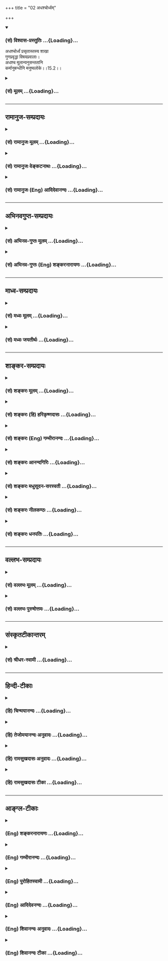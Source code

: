 +++
title = "02 अधश्चोर्ध्वम्"

+++
<div class="js_include" newlevelforh1="3" title="(सं) विश्वास-प्रस्तुतिः" unfilled url="/purANam_vaiShNavam/mahAbhAratam/06-bhIShma-parva/03-bhagavad-gItA-parva/saMskRtam/vishvAsa-prastutiH/15_puruShottama-yogaH/02_adhashchordhvam.md">
<details open><summary><h3>(सं) विश्वास-प्रस्तुतिः ...{Loading}...</h3></summary>

अधश्चोर्ध्वं प्रसृतास्तस्य शाखा  
गुणप्रवृद्धा विषयप्रवालाः।  
अधश्च मूलान्यनुसन्ततानि  
कर्मानुबन्धीनि मनुष्यलोके।।15.2।।
</details>
</div>
<div class="js_include collapsed" newlevelforh1="3" title="(सं) मूलम्" unfilled url="/purANam_vaiShNavam/mahAbhAratam/06-bhIShma-parva/03-bhagavad-gItA-parva/saMskRtam/mUlam/15_puruShottama-yogaH/02_adhashchordhvam.md">
<details><summary><h3>(सं) मूलम् ...{Loading}...</h3></summary>

अधश्चोर्ध्वं प्रसृतास्तस्य शाखा  
गुणप्रवृद्धा विषयप्रवालाः।  
अधश्च मूलान्यनुसन्ततानि  
कर्मानुबन्धीनि मनुष्यलोके।।15.2।।
</details>
</div>


_________________
## रामानुज-सम्प्रदायः
<div class="js_include collapsed" newlevelforh1="3" title="(सं) रामानुजः मूलम्" unfilled url="/purANam_vaiShNavam/mahAbhAratam/06-bhIShma-parva/03-bhagavad-gItA-parva/saMskRtam/rAmAnujaH/mUlam/15_puruShottama-yogaH/02_adhashchordhvam.md">
<details><summary><h3>(सं) रामानुजः मूलम् ...{Loading}...</h3></summary>

।।15.2।।**अधश्च मूलान्यनुसंततानि कर्मानुबन्धीनि मनुष्यलोके।**
ब्रह्मलोकमूलस्य अस्य वृक्षस्य मनुष्याग्रस्य अधः मनुष्यलोके मूलानि
अनुसंततानि तानि च कर्मानुबन्धीनि। कर्माणि एव अनुबन्धीनि मूलानि अधो
मनुष्यलोके च भवति इत्यर्थः। मनुष्यत्वावस्थायां कृतैः हि कर्मभिः अधो
मनुष्यपश्वादयः ऊर्ध्वं च देवादयो भवन्ति।

</details>
</div>
<div class="js_include collapsed" newlevelforh1="3" title="(सं) रामानुजः वेङ्कटनाथः" unfilled url="/purANam_vaiShNavam/mahAbhAratam/06-bhIShma-parva/03-bhagavad-gItA-parva/saMskRtam/rAmAnujaH/venkaTanAthaH/15_puruShottama-yogaH/02_adhashchordhvam.md">
<details><summary><h3>(सं) रामानुजः वेङ्कटनाथः ...{Loading}...</h3></summary>

\[15.2\] इति श्लोके तु प्रकृत्यादिविशेषान्तं कृत्स्नं वृक्षत्वेन कल्प्यत
इति। एवं सर्वास्वपि योजनासु संसारहेयताप्रतिपादने तात्पर्यं वक्तव्यम्।
ततो वरं संसारस्यैव साक्षाद्वृक्षत्वेन कल्पनम्। अधश्चोर्ध्वं च \[  
  
ऊर्ध्वमूलत्वमधश्शाखत्वं च व्यष्टिसृष्टिप्रक्रियया
घटयतिसप्तलोकेत्यादिना। पृथिवीत्यधस्तनलोकानामुपलक्षणम्।
अव्ययत्वच्छेद्यत्ववचनं व्याहतमित्यत्राह --
असङ्गहेतुभूतादासम्यग्ज्ञानोदयादिति। तत्त्वज्ञानात्प्रागपि
विनाशदर्शनविरोधपरिहाराय प्रवाहरूपत्वोक्तिः।
अक्षरसङ्ख्यारूपच्छन्दोव्यवच्छेदायाहछन्दांसि श्रुतय इति।
पर्णवत्संसारवृक्षस्य यथावस्थिताकारं सञ्छाद्य रक्षन्तीति ज्ञापनायात्र
छन्दश्शब्दः। संसारवृक्षपर्णत्वेन रूपणाच्छन्दश्शब्दोऽत्रवेदवादरताः
\[2।42\] इत्यादिष्विव त्रिवर्गपरांशविषय इत्यभिप्रायेणाहवायव्यमिति।
असम्बन्धिनां छन्दसां कथं पर्णत्वं इत्यत्राहश्रुतिप्रतिपादितैरिति। तथापि
वृक्षावयवेषु बहुषु पर्णत्वेन रूपणे को विशेषः इत्यत्रोक्तंवर्धत इति।
तद्विवृणोतिपर्णैर्हीति। तम् इति सप्रकारपरामर्शविवक्षया आहएवम्भूतमिति। ननु
यः संसाराश्वत्थं वेद; स वेदविदित्यसङ्गतं नहि संसारोऽश्वत्थो वा वेदाः;
येन तद्वेदिनो वेदवित्त्वमुच्यते अतोऽत्रआद्यं तु (यत्) त्र्यक्षरं ब्रह्म
त्रयी यत्र (यस्मिन्) प्रतिष्ठिता। स गुह्योऽन्यस्त्रिवृद्वेदो यस्तं वेद स
वेदवित् \[मनुः11।265\] इत्यादिष्विव प्रणवविषयत्वं कार्तयुगैकवेदपरत्वं वा
युक्तम्। प्रणवस्यार्धमात्रायाः कारणपरमपुरुषदेवताकत्वश्रुतेः
ऊर्ध्वमूलत्वं सुसङ्गतम्। कार्तयुगवेदस्यापि
वेदान्तरूपत्वात्सर्वमूलत्वाच्च तथा निर्देशो घटते। एवं छन्दःपर्णत्वादिकं
चोभयोः सुगमम्। शङ्कुना पर्णानामिव प्रणवेन सर्वासां  
  
वाचां सन्तृण्णत्वश्रुतेःमहतो वेदवृक्षस्य मूलभूतो महानयम्। स्कन्धभूता
ऋगाद्यास्ते शाखाभूतास्तथापरे इति धर्मविशेषप्रतिपादकभागस्य
मूलत्वोक्तेश्च। अतस्तथाभूतवेदविशेषवेदिन इह वेदवित्त्वेन स्तुतिः न
त्ववेदभूतयत्किञ्चिद्वेदिन इति तत्राहवेदो हीति। अत्र
वेदशब्दोऽपवर्गार्थवेदभागपरः ततः किमित्यत्राह -- छेद्यवृक्षेति।  
  
अयमभिप्रायः -- असङ्गशस्त्रच्छेद्यत्वानुपपत्तेरेव
प्रणवादिपरत्वमप्ययुक्तमेवततः परं तत्परिमार्गितव्यम् \[15।4\] इत्येतदपि
तत्रासङ्गतं;शब्दब्रह्मणि निष्णातः परं ब्रह्माधिगच्छति
\[मै.उ.6।22वि.पु.6।5।64\] इतिवत्स्यादिति चेत्; न विरुद्धत्वात्। तत्र हि
तन्निष्णातस्य परब्रह्माधिगम उच्यते अत्र तु तच्छित्त्वा ततः परं
परिमार्गितव्यमिति अतोऽस्यान्यार्थासम्भवात्संसारविषयत्वे सिद्धे तद्विदो
वेदवित्त्वेन स्तुतिः; तज्ज्ञानस्य वेदान्तप्रतिपाद्यार्थज्ञानोपयोगितयैव
-- इति। ऊर्ध्वमूलम् इत्यादिकं नैमित्तिकसृष्टिप्रक्रिययोक्तम्। ,।।15.2।। अथ
नित्यसृष्टिप्रक्रिययाऽप्युच्यतेअधश्च इति। अपराश्चेति
पूर्वोक्तपुनरुक्तिपरिहारार्थम्। पुनरपीतिनित्यसृष्टिद्योतनम्।
कर्मलोकमधिकृत्य ऊर्ध्वं प्रवृत्तेर्विवक्षितत्वाद्गन्धर्वादिपरत्वम् अत एव
पूर्वोक्तेन चतुर्मुखलोकावधिकाधश्शाखत्वेन अविरोध इत्यभिप्रायेणाह --
गन्धर्वयक्षदेवादिरूपेणेति। प्रागुक्तप्रक्रियया।
गुणानामुत्तरोत्तरजन्महेतुत्वेन देवमनुष्यादिशाखानां गुणप्रवृद्धत्वम्।
गुणा इह साधारणाः सलिलस्थानीयाः प्रकाण्डस्थानीया वा। अत्र विषयशब्दस्य
सर्वसाधारणज्ञानादिविषयपरत्वव्युदासायाह -- शब्दादीति। प्रवालशब्दस्यात्र
विद्रुमार्थत्वासम्भवज्ञापनाय पल्लवशब्दः। शाखासु हि भोग्यत्वेन पल्लवाः
समुद्भवन्ति। तद्वदेव देवादिषु शाखास्थानीयेषु भोग्यतया
शब्दादेरुद्भवात्पल्लवस्थानीयत्वम्। ननु ऊर्ध्वमूलस्याधश्शाखत्वं
मूलानुगुण्येनोपपद्यतां नाम; पुनरधश्चोर्ध्वं च प्रसृतेः किं मूलं इति
शङ्काभिप्रायेणाह -- कथमित्यत्राहेति। अधश्च मूलानि इत्यवान्तरमूलोक्तिः।
प्रासादशिखरप्ररूढप्रलम्बिताया लतायाः
क्षितिसंसर्गजमूलप्रान्तरप्रसूतोर्ध्वशाखान्तरवदित्यभिप्रायेणाह --
ब्रह्मलोकमूलस्येति। मनुष्यलोकग्रहणं तत्र कर्माधिकारभूयस्त्वज्ञापनार्थम्।
समानाधिकरणसमासौचित्यात् कर्मणामेव च सर्वत्र मूलत्वोपपत्तेस्तदनुबन्धिनां
गुणानामन्येषां वा मूलत्वनिर्देशायोगमभिप्रेत्याहकर्माण्येवानुबन्धीनीति।
पुरुषमनुबध्नन्तीत्यनुबन्धीनि यद्वा सुदृढाविच्छिन्नानीत्यर्थः।
आत्मानुबन्धिनां कर्मणां मनुष्यलोकस्थमूलत्वोक्तेः किं नियमाकम् इत्यत्र
मूलत्वप्रकारमुपपादयति -- मनुष्यत्वावस्थायां कृतैरिति। यथा
न्यग्रोधादेरूर्ध्वशाखस्य शाखाग्रे बीजरूपं जटारूपं वा मूलं जायते; तथा
अधश्शाखस्यापि स्यादिति भावः।  
  

</details>
</div>
<div class="js_include collapsed" newlevelforh1="3" title="(सं) रामानुजः (Eng) आदिदेवानन्दः" unfilled url="/purANam_vaiShNavam/mahAbhAratam/06-bhIShma-parva/03-bhagavad-gItA-parva/saMskRtam/rAmAnujaH/english/AdidevAnandaH/15_puruShottama-yogaH/02_adhashchordhvam.md">
<details><summary><h3>(सं) रामानुजः (Eng) आदिदेवानन्दः ...{Loading}...</h3></summary>

15.2 The 'secondary roots' of this tree having the main roots in the
world of Brahman and its crest in men ramify below in the world of men.
They bind them according to their Karma. The meaning is that the effects
of acts causing bondag become roots in the world of men. For, the effect
of actions done in the human state brings about the further condition of
men, beasts etc., down below, and of divinities etc., up above.

</details>
</div>


_________________
## अभिनवगुप्त-सम्प्रदायः
<div class="js_include collapsed" newlevelforh1="3" title="(सं) अभिनव-गुप्तः मूलम्" unfilled url="/purANam_vaiShNavam/mahAbhAratam/06-bhIShma-parva/03-bhagavad-gItA-parva/saMskRtam/abhinava-guptaH/mUlam/15_puruShottama-yogaH/02_adhashchordhvam.md">
<details><summary><h3>(सं) अभिनव-गुप्तः मूलम् ...{Loading}...</h3></summary>

।।15.1 -- 15.2।। ऊर्ध्वमूलमिति। अधश्चेति। अनेन शास्त्रान्तरेषु यदुच्यते
अश्वत्थः सर्वं; स एवोपासनीयः इत्यादि; तस्य भगवद्ब्रह्मोपासा
तात्पर्यमित्युच्यते। मूलं प्रशान्तरूपम् +++(K प्रशान्तं रूपम्)+++। तत्
ऊर्ध्वं; सर्वतो हि निवृत्तस्य तदाप्तिः। छन्दांसि पर्णानि इति -- यथा
वृक्षस्य मानत्वफलवत्त्वसरसतादयः +++(S; फलत्व -- )+++ पर्णैः सूच्यन्ते; एवं
ब्रह्मतत्त्वस्य वेदोपलक्षितशास्त्रद्वारिका प्रतीतिरित्याख्यायते। गुणैः;
सत्त्वादिभिः प्रवृद्धाः; देवादिस्थावरान्ततया। तस्य च शुभाशुभात्मकानि
कर्माणि अधस्तनमूलानि +++(;N -- मूलानि यस्य)+++।

</details>
</div>
<div class="js_include collapsed" newlevelforh1="3" title="(सं) अभिनव-गुप्तः (Eng) शङ्करनारायणः" unfilled url="/purANam_vaiShNavam/mahAbhAratam/06-bhIShma-parva/03-bhagavad-gItA-parva/saMskRtam/abhinava-guptaH/english/shankaranArAyaNaH/15_puruShottama-yogaH/02_adhashchordhvam.md">
<details><summary><h3>(सं) अभिनव-गुप्तः (Eng) शङ्करनारायणः ...{Loading}...</h3></summary>

15.1-2 Urdhva-mulam etc. Adhas ca etc. In other scriptural texts it is
delcared 'All is the holy Fig-tree; that alone is to be meditated upon'.
The present verse tells us this : What is intended by that declaration
is only the religious meditation of the Brahman, the Bhagavat. Root :
the one with a highly tranil nature. That is high (above) : Becasue it
can be attained by him alone who has withdrawn himself from every other
\[lower\] thing. The \[Vedic\] hymns are the leaves \[of it\] etc. :
Just as the girth, height, the fruits and the taste etc. of a tree are
indicated by its leaves, in the same fashion the idea of the
Brahman-being is through the scriptures that are included in the 'Vedic
hymns'. This is what is narrated here. With Strands : i.e., with the
Sattva etc. Well developed : i.e., starting from gods down to the
stationary ones. Of this tree, the roots, that are below, are the good
and bad actions.

</details>
</div>


_________________
## माध्व-सम्प्रदायः
<div class="js_include collapsed" newlevelforh1="3" title="(सं) मध्वः मूलम्" unfilled url="/purANam_vaiShNavam/mahAbhAratam/06-bhIShma-parva/03-bhagavad-gItA-parva/saMskRtam/madhvaH/mUlam/15_puruShottama-yogaH/02_adhashchordhvam.md">
<details><summary><h3>(सं) मध्वः मूलम् ...{Loading}...</h3></summary>

।।15.2।। अव्यक्तेऽपि सूक्ष्मरूपेण सन्ति शरीरादौ च भूतानीत्यधश्चोर्ध्वं च
प्रसृताः गुणैः सत्त्वादिभिः प्रतीतिमात्रसुखत्वात्प्रवाला विषयाः। मूलानि
भगवद्रूपादीनि। भगवानपि कर्मानुबन्धेन हि फलं ददाति। तथा च
भाल्लवेयशाखायाम् -- ब्रह्म वाऽस्य पृथङ्मूलं प्रकृतिः समूलं सत्त्वा
दयोऽर्वाचीनमूलम्। भूतानि शाखा छन्दांसि पर्णानि देवा नृतिर्यञ्चश्च शाखाः।
पत्रेभ्यो हि फलं जायते। मात्राः शिफाः। मुक्तिः फलं अमुक्तिः फलम्। मोक्षो
रसोऽमोक्षो रसः। अव्यक्ते च शाखाः व्यक्ते च शाखाः। अव्यक्ते च मूलं
व्यक्ते च मूलम्। एषोऽश्वत्थो गुणालोलपत्रो न स्थीयते न स्थीयते। न ह्येष
कदाचनान्यथा जायते नान्यथा जायते इति।

</details>
</div>
<div class="js_include collapsed" newlevelforh1="3" title="(सं) मध्वः जयतीर्थः" unfilled url="/purANam_vaiShNavam/mahAbhAratam/06-bhIShma-parva/03-bhagavad-gItA-parva/saMskRtam/madhvaH/jayatIrthaH/15_puruShottama-yogaH/02_adhashchordhvam.md">
<details><summary><h3>(सं) मध्वः जयतीर्थः ...{Loading}...</h3></summary>

।।15.2।। अधश्चेत्येतद्धटयति -- **अव्यक्तेऽपी**ति। अनेन तस्य शाखा
भूतान्यधश्च स्वापेक्षयाऽप्रकृष्टे शरीरादौ कार्ये चोर्ध्वं च उत्तमे
कारणेऽव्यक्ते च प्रसृताः। सूक्ष्मरूपेण सन्तीति व्याख्यातं भवति। प्रसृताः
इत्यनेनोच्यन्त इति शेषः। अधः पातालादावूर्ध्वं
स्वर्गादावित्यादिव्याख्याने प्रकृतप्रक्रिये प्रसज्येते;
गुणशब्दस्यानेकार्थत्वात्। गुणप्रवृद्धाः इत्यत्र विवक्षितमर्थमाह --
**गुणैरि**ति। अर्वाचीनमूलैर्हि शाखाः प्रवृद्धा भवन्ति।
सत्त्वादयश्चार्वाचीनमूलानीति वक्ष्यन्ते। विषयाणां प्रवालत्वं घटयति --
**प्रतीतिमात्रे**ति। प्रतीतिसमयमात्रसुखहेतुत्वादित्यर्थः।
विमर्दनासहत्वसाम्यादिति भावः। विषयाः प्रवाला इति सम्बन्धः। अधश्च मूलानि
इत्यत्र रागद्वेषादिवासनामूलानीति व्याख्यानमसत्; प्रक्रमविरोधादिति
भावेनाह -- **मूलानी**ति। आदिपदेन जडाजडप्रकृत्योः सत्त्वादीनां च ग्रहणम्;
तेषामपिऊर्ध्वमूलं इत्यत्र विवक्षितत्वात्। ननु भगवतः कथं कर्मानुबन्धित्वं
इत्यत आह -- **भगवानपी**ति। अत्र कर्मानुबन्धित्वं नाम कर्मानुसारित्वम्।
तच्च कर्मसम्बन्धेन फलदातृत्वाद्भगवतोऽपि युक्तमित्यर्थः। यद्वा
कर्मैवानुबन्धश्चरमभाविकारणं कर्मानुबन्धः; तद्वत्त्वं कर्मानुबन्धित्वम्।
तदपि कर्मानुबन्धेन फलदातृत्वाद्भगवतो युज्यत इति। श्लोकद्वयार्थे
श्रुतिसम्मतिं चाह -- **तथा चे**ति। अस्य जगद्वृक्षस्य
पृथग्वृक्षानन्तर्गतम्। सहभूतं मूलं समूलं अर्वाचीनमूलं
भूम्यन्तर्गतपादाख्यं छन्दांसीत्यस्योपपादनम् -- **पत्रेभ्यो ही**ति।
देवादिशरीराणि चोपशाखाः। मात्राः भूतसूक्ष्माणि। शिफाः जटाः।
मुक्त्यमुक्तिशब्दाभ्यां मोक्षतदितरपुरुषार्थसाधने ज्ञानकर्मणी उच्येते।
फलमवान्तरम्। मोक्षामोक्षशब्दाभ्यां तु पुरुषार्थावेव। रसः श्रेष्ठं फलम्।
गुणा विषयाः। अलोलपत्राणि प्रवालपर्णानि यस्यासौ तथोक्तः। न स्थीयत
इत्यनेनाश्वत्थशब्दार्थकथनम्। तत्किं क्षणिकः न स्थीयते प्रवाहव्ययो
नास्तीत्यर्थः। तस्योपपादनम् -- **न ही**ति। द्विरुक्तिस्तात्पर्यार्था।

</details>
</div>


_________________
## शाङ्कर-सम्प्रदायः
<div class="js_include collapsed" newlevelforh1="3" title="(सं) शङ्करः मूलम्" unfilled url="/purANam_vaiShNavam/mahAbhAratam/06-bhIShma-parva/03-bhagavad-gItA-parva/saMskRtam/shankaraH/mUlam/15_puruShottama-yogaH/02_adhashchordhvam.md">
<details><summary><h3>(सं) शङ्करः मूलम् ...{Loading}...</h3></summary>

।।15.2।। --,**अधः** मनुष्यादिभ्यो यावत् स्थावरम् **ऊर्ध्वं च** यावत्
ब्रह्मणः विश्वसृजो धाम इत्येतदन्तं यथाकर्म यथाश्रुतं ज्ञानकर्मफलानि;
**तस्य** वृक्षस्य शाखा इव **शाखाः प्रसृताः** प्रगताः; **गुणप्रवृद्धाः**
गुणैः सत्त्वरजस्तमोभिः प्रवृद्धाः स्थूलीकृताः उपादानभूतैः;
**विषयप्रवालाः** विषयाः शब्दादयः प्रवालाः इव देहादिकर्मफलेभ्यः शाखाभ्यः
अङ्कुरीभवन्तीव; तेन विषयप्रवालाः शाखाः। संसारवृक्षस्य परममूलं
उपादानकारणं पूर्वम् उक्तम्। अथ इदानीं कर्मफलजनितरागद्वेषादिवासनाः
मूलानीव धर्माधर्मप्रवृत्तिकारणानि अवान्तरभावीनि तानि **अधश्च**
देवाद्यपेक्षया **मूलानि अनुसंततानि** अनुप्रविष्टानि **कर्मानुबन्धीनि**
कर्म धर्माधर्मलक्षणम् अनुबन्धः पश्चाद्भावि; येषाम् उद्भूतिम् अनु
उद्भवति; तानि कर्मानुबन्धीनि **मनुष्यलोके** विशेषतः। अत्र हि मनुष्याणां
कर्माधिकारः प्रसिद्धः।। यस्तु अयं वर्णितः संसारवृक्षः --,

</details>
</div>
<div class="js_include collapsed" newlevelforh1="3" title="(सं) शङ्करः (हि) हरिकृष्णदासः" unfilled url="/purANam_vaiShNavam/mahAbhAratam/06-bhIShma-parva/03-bhagavad-gItA-parva/saMskRtam/shankaraH/hindI/harikRShNadAsaH/15_puruShottama-yogaH/02_adhashchordhvam.md">
<details><summary><h3>(सं) शङ्करः (हि) हरिकृष्णदासः ...{Loading}...</h3></summary>

।।15.2।। अपने उपादानकारणरूप सत्त्व; रज और तमइन तीनों गुणोंसे बढ़ी हुई --
स्थूलभावको प्राप्त हुई और विषयरूपी कोंपलोंवाली; उस वृक्षकी बहुतसी
शाखाएँ; जो कि अपनेअपने कर्म और ज्ञानके अनुरूप -- कर्म और ज्ञानकी
फलस्वरूपा योनियाँ हैं; नीचेकी ओर मनुष्योंसे लेकर स्थावरपर्यन्त और ऊपरकी
ओर धर्म यानी विश्वकर्ता ब्रह्मापर्यन्त; वृक्षकी शाखाओंके समान फैली हुई
हैं। कर्मफलरूप देहादि शाखाओंसे शब्दादि विषय; कोंपलोंके समान अङ्कुरितसे
होते हैं; इसलिये वे शरीरादिरूप शाखाएँ विषयरूपी कोंपलोंवाली हैं।
संसारवृक्षका परम मूल -- उपादानकारण पहले बतलाया जा चुका है। अब कर्मफलजनित
रागद्वेष आदिकी वासनाएँ जो मूलके समान धर्माधर्मविषयक प्रवृत्तिका कारण और
अवान्तरसे ( आगेपीछे ) होनेवाली हैं ( उनको कहते हैं )। वे मनुष्यलोकमें
कर्मानुबन्धिनी वासनारूप मूलें देवादिकी अपेक्षा नीचे भी; अविच्छिन्नरूपसे
फैली हुई हैं। पुण्यपापरूप कर्म जिनका अनुबन्ध यानी पीछेपीछे होनेवाला है;
अर्थात् जिनकी उत्पत्तिका अनुवर्तन करनेवाला है; वे कर्मानुबन्धी कहलाती
हैं। यहाँ मनुष्योंका ही विशेषरूपसे कर्ममें अधिकार प्रसिद्ध है ( इसलिये
वे मूलें मनुष्यलोकमें कर्मानुबन्धिनी बतलायी गयी हैं )।

</details>
</div>
<div class="js_include collapsed" newlevelforh1="3" title="(सं) शङ्करः (Eng) गम्भीरानन्दः" unfilled url="/purANam_vaiShNavam/mahAbhAratam/06-bhIShma-parva/03-bhagavad-gItA-parva/saMskRtam/shankaraH/english/gambhIrAnandaH/15_puruShottama-yogaH/02_adhashchordhvam.md">
<details><summary><h3>(सं) शङ्करः (Eng) गम्भीरानन्दः ...{Loading}...</h3></summary>

15.2 Sakhah, the branches, as it were; tasya, of that Tree; prasrtah,
extending; adhah, downwards, from the human beings to the immobile
(trees etc.); ca, and; urdhvam, upwards, upto Brahma-beginning from the
Creator of the Cusmos to Dharma (Death) \[According to A.G. 'human
beings' stands for the world of human beings, and 'Brahma ' for the
'world of Brahma' (Satva-loka). So Dharma may mean the 'world of Death'
(pitr-loka).-Tr.\], which, 'in accordance with their work and in
conformity with their knowledge' (Ka. 2.2.7), are the results of
knowledge and actions; are guna-pravrddhah, strengthened, made stout, by
the alities sattva, rajas and tamas, which are their materials; and
visaya-pravalah, have the sense-objects as their shoots. The
sense-objects (sound etc.) sprout, as it were, like new leaves from the
branches (bodies etc.) which are the results of actions. Thery the
branches are said to have sense-objects as their shoots. The supreme
Root, the material cause of the Tree of the World, has been stated
earlier. And now, the latent impressions of attraction, repulsion, etc.
born of the results of action are the subsidiary roots, as it were,
which grow later on and become the cause of involvement in righteousness
and and unrighteousness. And those mulani, roots; karma-anubandhini,
which are followed by actions; anu-santatani, spread, enter; adhah,
downwards, as compared with the world of gods; manusya-loke, into the
world of human beings particularly-for it is well known that (only) here
men have competence for rites and duties. They (these roots) are said to
be karma-anubandhini since actions (karma) that are characterized as
righteous and unrighteous follow as their product (anubandha), (i.e.)
succeed the rise of those (attraction, repulsion, etc.).

</details>
</div>
<div class="js_include collapsed" newlevelforh1="3" title="(सं) शङ्करः आनन्दगिरिः" unfilled url="/purANam_vaiShNavam/mahAbhAratam/06-bhIShma-parva/03-bhagavad-gItA-parva/saMskRtam/shankaraH/AnandagiriH/15_puruShottama-yogaH/02_adhashchordhvam.md">
<details><summary><h3>(सं) शङ्करः आनन्दगिरिः ...{Loading}...</h3></summary>

।।15.2।। अवयवसंबन्धिन्यपरा प्रागुक्तादतिरिक्ता कल्पनेति यावत्।
आमनुष्यलोकादाविरिञ्चेरित्यधःशब्दार्थमाह -- **मनुष्यादिभ्य इति।**
तस्मादेवारभ्य आसत्यलोकादित्यूर्ध्वशब्दार्थमाह -- **यावदिति।**
शाखाशब्दार्थं दर्शयति -- **ज्ञानेति।** तेषां हेत्वनुगुणत्वेन बहुविधत्वं
सूचयति -- **यथेति।** प्रत्यक्षाणां शब्दादिविषयाणां प्रवालत्वं शाखासु
पल्लवत्वम्। अङ्कुरत्वं स्फोरयति -- **देहादीति।** ऊर्ध्वमूलमित्यत्र
संसारवृक्षस्य मूलमुक्तं किमिदानीमधश्च मूलानीत्युच्यते तत्राह --
**संसारेति।** अनुप्रविष्टत्वं सर्वेषु लिङ्गेष्वनुगततया
संततत्वमविच्छिन्नत्वम्। रागादीनां कर्मफलजन्यत्वं प्रकटयति --
**कर्मेति।** कर्मणां रागादीनां मिथो हेतुहेतुमत्त्वम्। तेषां
तथात्वेनानवच्छिन्नतया,प्रवृत्तिर्विशेषतो मनुष्यलोके भवतीत्यत्र हेतुमाह
-- **अत्र हीति।** कर्मव्युत्पत्त्या प्राणिनिकायो लोकः। मनुष्यश्चासौ
लोकश्चेत्यधिकृतो ब्राह्मण्यादिविशिष्टो देहो मनुष्यलोकः।

</details>
</div>
<div class="js_include collapsed" newlevelforh1="3" title="(सं) शङ्करः मधुसूदन-सरस्वती" unfilled url="/purANam_vaiShNavam/mahAbhAratam/06-bhIShma-parva/03-bhagavad-gItA-parva/saMskRtam/shankaraH/madhusUdana-sarasvatI/15_puruShottama-yogaH/02_adhashchordhvam.md">
<details><summary><h3>(सं) शङ्करः मधुसूदन-सरस्वती ...{Loading}...</h3></summary>

।।15.2।। तस्यैव संसारवृक्षस्यावयवसंबन्धिन्यपरा कल्पनोच्यते -- अधश्चेति।
पूर्वं हिरण्यगर्भादयः कार्योपाधयो जीवाः शाखास्थानीयत्वेनोक्ताः; इदानीं
तु तद्गतो विशेष उच्यते। तेषु ये कपूयचरणा दुष्कृतिनस्तेऽधः पश्वादियोनिषु
प्रसृता विस्तारं गताः। येतु रमणीयचरणाः सुकृतिनस्ते ऊर्ध्वं देवादियोनिषु
प्रसृताः। अतोऽधश्च मनुष्यत्वादारभ्याविरिंचिपर्यन्तं ऊर्ध्वं च
तस्मादेवारभ्य सत्यलोकपर्यन्तं प्रसृतास्तस्य,संसारवृक्षस्य शाखाः।
कीदृश्यस्ताः। गुणैः
सत्त्वरजस्तमोभिर्देहेन्द्रियविषयाकारपरिणतैर्जलसेचनैरिव प्रवृद्धाः
स्थूलीभूताः। किंच विषयाः शब्दादयः प्रवालाः पल्लवा इव यासां
संसारवृक्षशाखानां तास्तथा शाखाग्रस्थानीयाभिरिन्द्रियवृत्तिभिः
संबन्धाद्रागाधिष्ठानत्वाच्च। किंचाधश्च शब्दादूर्ध्वं च मूलान्यवान्तराणि
तत्तद्भोगजनितरागद्वेषादिवासनालक्षणानि मूलानीव धर्माधर्मप्रवृत्तिकारणानि
तस्य संसारवृक्षस्यानुसंततान्यनुस्यूतानि। मुख्यं मूलं ब्रह्मैवेति न दोषः।
कीदृशान्यवान्तरमूलानि। कर्म धर्माधर्मलक्षणमनुबद्धुं पश्चाज्जनयितुं शीलं
येषां तानि कर्मानुबन्धीनि। कुत्र मनुष्यलोके मनुष्यश्चासौ
लोकश्चेत्यधिकृतो ब्राह्मण्यादिविशिष्टो देहो मनुष्यलोकस्तस्मिन् बाहुल्येन
कर्मानुबन्धीनि। मनुष्याणां हि कर्माधिकारः प्रसिद्धः।

</details>
</div>
<div class="js_include collapsed" newlevelforh1="3" title="(सं) शङ्करः नीलकण्ठः" unfilled url="/purANam_vaiShNavam/mahAbhAratam/06-bhIShma-parva/03-bhagavad-gItA-parva/saMskRtam/shankaraH/nIlakaNThaH/15_puruShottama-yogaH/02_adhashchordhvam.md">
<details><summary><h3>(सं) शङ्करः नीलकण्ठः ...{Loading}...</h3></summary>

।।15.2।। अधश्च मानुषेभ्यस्तिर्यक्स्थावरादयोऽवीच्यन्ताः। ऊर्ध्वं च
मानुषेभ्य एवोपरि च गन्धर्वयक्षादिहिरण्यगर्भपर्यन्तं प्रसृताः प्रसरं
प्राप्तास्तस्य शाखाः गुणैः सत्वादिभिः प्रकर्षेण वृद्धाः गुणप्रवृद्धाः।
विषया एव रञ्जकतया कोमलपल्लवरूपाणि प्रवालानि यासां ताः।
संसारवृक्षस्योपरिमूलं ब्रह्म उक्तम्। अधश्च इह मनुष्यलोके च तस्य मूलानि
वासनारूपाणि अवान्तरमूलानि अनुसन्ततानि प्रवाहनित्यानि। यतः कर्मानुबन्धीनि
कर्मैव धर्माधर्माख्यं अनुबन्धः पश्चाद्भावि येषां तानि कर्मानुबन्धीनि
वासनाभ्यः कर्माणि कर्मभ्यो वासना इत्यनवरतसंतानोऽयं वृक्ष इत्यर्थः।

</details>
</div>
<div class="js_include collapsed" newlevelforh1="3" title="(सं) शङ्करः धनपतिः" unfilled url="/purANam_vaiShNavam/mahAbhAratam/06-bhIShma-parva/03-bhagavad-gItA-parva/saMskRtam/shankaraH/dhanapatiH/15_puruShottama-yogaH/02_adhashchordhvam.md">
<details><summary><h3>(सं) शङ्करः धनपतिः ...{Loading}...</h3></summary>

।।15.2।। तस्यैव वृक्षस्यावयवसंबन्धिनीं प्रागुक्तादन्यां कल्पनामाह --
अघश्चेति। मनुष्यलोकमारभ्याऽवीचिपर्यन्तमधः तत,एवारभ्य
सत्यलोकपर्यन्तमूर्ध्वं यस्य संसारवृक्षस्य शाखाः कर्मोपास्तिफलानि
नानाविधानि। यथाकर्म यथाश्रुतमित्युक्तत्वात् प्रसृताः प्रकर्षेण
व्याप्ताः। गुणैरुपादानभूतैः सत्त्वादिभिः प्रवृद्धाः प्रकर्षेण
स्थूलीकृताः पूर्वमूर्ध्वमुक्तमथेदानीं कर्मफलजनितरागद्वेषादिवासनामूलानीव
मूलानि धर्माधर्मप्रवृत्तिकारणान्येवान्तर्भावीनि तानि देवाद्यपेक्षया अधः
मूलानि प्रसृतानि संततानि अनुप्रविष्टानि सर्वेष्यनुगततयाऽनवच्छिन्नानि।
तानि कर्मानुबन्धीनि। क्वेत्यपेक्षायामाह। मनुष्यलोके लोक्यत इति लोकः
प्राणिनिकायः मनुष्यश्चासौ लोकश्चेत्यधिकृतो ब्राह्मण्यादिविशिष्टो देहो
मनुष्यलोकः तस्मिन्मनुष्यस्य लोके भूलोक इति वा। विशेषतो मनुष्याणां
कर्माधिकारस्य प्रसिद्धत्वात्।

</details>
</div>


_________________
## वल्लभ-सम्प्रदायः
<div class="js_include collapsed" newlevelforh1="3" title="(सं) वल्लभः मूलम्" unfilled url="/purANam_vaiShNavam/mahAbhAratam/06-bhIShma-parva/03-bhagavad-gItA-parva/saMskRtam/vallabhaH/mUlam/15_puruShottama-yogaH/02_adhashchordhvam.md">
<details><summary><h3>(सं) वल्लभः मूलम् ...{Loading}...</h3></summary>

।।15.2।। किञ्च अधश्चेति। तस्य शाखास्थानीयतया सुकृतिनो
दुष्कृतिनश्चोच्यन्ते। ताश्च सत्त्वादिभिर्गुणैः प्रवृद्धा विषयप्रवालाः
शब्दादिविषयपल्लवाः। कथं इत्यत्राह -- अधश्च मूलानीति।
ब्रह्मपदमूलकस्याधोऽस्मिन् लोके जटामूलान्यत्र वासनाख्यान्यनुसन्ततानि
कर्मानुबन्धीनि। मानुष्यावस्थायां भारताजिरे हि स्वकृतैः कर्मभिरधो
मनुष्यपश्वादय ऊर्ध्वं देवादयो भवन्तीत्यर्थः।

</details>
</div>
<div class="js_include collapsed" newlevelforh1="3" title="(सं) वल्लभः पुरुषोत्तमः" unfilled url="/purANam_vaiShNavam/mahAbhAratam/06-bhIShma-parva/03-bhagavad-gItA-parva/saMskRtam/vallabhaH/puruShottamaH/15_puruShottama-yogaH/02_adhashchordhvam.md">
<details><summary><h3>(सं) वल्लभः पुरुषोत्तमः ...{Loading}...</h3></summary>

  
  
।।15.2।। एवं क्रीडात्मकं वृक्षं निरूप्य तत एव संसारात्मकवृक्षोत्पत्तिमाह
-- अधश्चोर्ध्वमिति। तस्य अलौकिकवृक्षस्य अधः विविधजीवादिषु; ऊर्ध्वं
लीलावतारादिषु; शाखाः प्रसृताः अनेकरूपेण विस्तारं गताः। चकारेणाऽधः
प्रसृतानामपि दर्शनानन्दप्रकारेण लीलौपयिकता ज्ञापिता। किञ्च गुणैः
सात्त्विकादिभिः सेचनेनैव प्रकर्षेण वृद्धाः वृद्धिं गताः। किञ्च
विषयरूपादयः प्रवालाः पल्लवस्थानीया जाताः। किञ्च तासां शाखानां
लौकिकानुबन्धार्थं अधः जीवादिषु मूलान्यनुसन्ततानि प्ररूढानि। प्रयोजनमाह
-- मनुष्यलोके कर्म अनुबन्धः पश्चाद्भवनं येषां तदर्थं तादृशानि;
मनुष्यलोकोत्पन्नानां कर्मप्रवृत्त्या सृष्ट्याद्यर्थम्।  
  

</details>
</div>


_________________
## संस्कृतटीकान्तरम्
<div class="js_include collapsed" newlevelforh1="3" title="(सं) श्रीधर-स्वामी" unfilled url="/purANam_vaiShNavam/mahAbhAratam/06-bhIShma-parva/03-bhagavad-gItA-parva/saMskRtam/shrIdhara-svAmI/15_puruShottama-yogaH/02_adhashchordhvam.md">
<details><summary><h3>(सं) श्रीधर-स्वामी ...{Loading}...</h3></summary>

।।15.2।। किंच **-- अधश्चेति।** हिरण्यगर्भादयः कार्योपाधयो जीवाः
शाखास्थानीयत्वेनोक्ताः; तेषु च ये दुष्कृतिनस्तेऽधः पश्वादियोनिषु
प्रसृताः विस्तरं गताः; सुकृतिनश्चोर्ध्वं देवादियोनिषु प्रसृतास्तस्य
संसारवृक्षस्य शाखाः। किंच गुणैः सत्त्वादिवृत्तिभिर्जलसेचनैरिव यथायथं
प्रवृद्धाः वृद्धिं प्राप्ताः। किंच विषया रूपादयः प्रवालाः पल्लवस्थानीया
यासां ताः; प्रशाखास्थानीयाभिरिन्द्रियवृत्तिभिः संयुक्तत्वात्। किंच अधश्च
चशब्दादूर्ध्वं च मूलानि अनुसंततानि विरूढानि। मुख्यं मूलं ईश्वर एक एव।
इमानि त्ववान्तरमूलानि तत्तद्भोगवासनालक्षणानि। तेषां कार्यमाह। मनुष्यलोके
कर्मानुबन्धीनि कर्म एवानुबन्धि अनन्तरभावि येषां तानि ऊर्ध्वाधोलोकेषु
यदुपभुक्तं तत्तद्भोगवासनादिभिर्हि कर्मक्षयेण मनुष्यलोकं प्राप्तानां
तत्तदनुरूपेषु कर्मसु प्रवृत्तिर्भवति। एतस्मिन्नेव हि कर्माधिकारो
नान्येषु लोकेषु। अतो मनुष्यलोके इत्युक्तम्।

</details>
</div>


_________________
## हिन्दी-टीकाः
<div class="js_include collapsed" newlevelforh1="3" title="(हि) चिन्मयानन्दः" unfilled url="/purANam_vaiShNavam/mahAbhAratam/06-bhIShma-parva/03-bhagavad-gItA-parva/hindI/chinmayAnandaH/15_puruShottama-yogaH/02_adhashchordhvam.md">
<details><summary><h3>(हि) चिन्मयानन्दः ...{Loading}...</h3></summary>

।।15.2।। संसार वृक्ष का और विस्तृत चित्रांकन इस श्लोक में किया गया है।
गूढ़ अभिप्राय वाले प्रतीकों को शब्दश नहीं लेना चाहिये; फिर वे प्रतीक
साहित्य के हों अथवा कला के। वेदों की शैली ही लक्षणात्मक है। दर्शनशास्त्र
के सूक्ष्म सिद्धान्तों को व्यक्त करने के लिए जगत् की किसी उपयुक्त वस्तु
का वर्णन ऐसी काव्यात्मक शैली में करना; जिससे धर्म के गूढ़ सन्देश या
अभिप्राय का बोध कराया जा सके; लक्षणात्मक शैली कही जाती है। भगवान्
श्रीकृष्ण कहते हैं कि इस वृक्ष की शाखाएं ऊपर और नीचे फैली हुईं हैं। इनसे
तात्पर्य देवता; मनुष्य; पशु इत्यादि योनियों से है। मनुष्य के व्यक्तिगत
तथा जगत् के विकास की दिशा कभी उन्नति की ओर होती है; किन्तु प्राय यह पशु
जीवन के निम्न स्तर की ओर रहती है। अध और ऊर्ध्व इन दो शब्दों से इन्हीं दो
दिशाओं अथवा प्रवृत्तियों की ओर निर्देश किया गया है। गुणों से प्रवृद्ध हुई
जीवों की ऊर्ध्व या अधोगामी प्रवृत्तियों का धारण पोषण प्रकृति के सत्त्व;
रज और तम; इन तीन गुणों के द्वारा किया जाता है। इन गुणों का विस्तृत
विवेचन पूर्व अध्याय में किया जा चुका है। किसी भी वृक्ष की शाखाओं पर हम
अंकुर या कोपलें देख सकते हैं जहाँ से अवसर पाकर नईनई शाखाएं फूटकर निकलती
हैं। प्रस्तुत रूपक में इन्द्रियों के शब्दस्पर्शादि विषयों को प्रवाल
अर्थात् अंकुर कहा गया है। यह सुविदित तथ्य है कि विषयों की उपस्थिति में
हम अपने उच्च आदर्शों को विस्मृत कर विषयाभिमुख हो जाते हैं। तत्पश्चात् उन
भोगों की पूर्ति के लिये उन्मत्त होकर नयेनये कर्म करते हैं। अत विषयों को
प्रवाल कहना समीचीन है। इस श्लोक में भगवान् श्रीकृष्ण कहते हैं कि इस वृक्ष
की गौण जड़ें नीचे फैली हुई हैं। परमात्मा तो इस संसार वृक्ष का अधिष्ठान
होने से इसका मुख्य मूल है किन्तु इसकी अन्य जड़े भी हैं ; जो इस वृक्ष का
अस्तित्व बनाये रखती हैं। मनुष्य देह में यह जीव असंख्य प्रकार के कर्म और
कर्मफल का भोग करता है; जिसके फलस्वरूप उसके मन में नये संस्कार या वासनाएं
अंकित होती जाती हैं। ये वासनाएं ही अन्य जड़ें हैं; जो मनुष्य को अपनी
अभिव्यक्ति के लिये कर्मों में प्रेरित करती रहती हैं। शुभ और अशुभ कर्मों
का कारण भी ये वासनाएं ही हैं। जैसा कि लोक में हम देखते हैं; वृक्ष की ये
अन्य जड़ें ऊपर से नीचे पृथ्वी में प्रवेश कर वृक्ष को दृढ़ता से स्थिर कर
देती हैं; वैसे ही ये संस्कार शुभाशुभ कर्म और कर्मफल को उत्पन्न कर मनुष्य
को इस लोक के राग और द्वेष; लाभ और हानि; आय और व्यय आदि प्रवृत्तियों के
साथ बाँध देते हैं। अगले दो श्लोकों में इसका वर्णन किया गया है कि किस
प्रकार हम इस संसार वृक्ष को काटकर इसके ऊर्ध्वमूल परमात्मा का अपने
आत्मस्वरूप से अनुभव कर सकते हैं

</details>
</div>
<div class="js_include collapsed" newlevelforh1="3" title="(हि) तेजोमयानन्दः अनुवादः" unfilled url="/purANam_vaiShNavam/mahAbhAratam/06-bhIShma-parva/03-bhagavad-gItA-parva/hindI/tejomayAnandaH/anuvAdaH/15_puruShottama-yogaH/02_adhashchordhvam.md">
<details><summary><h3>(हि) तेजोमयानन्दः अनुवादः ...{Loading}...</h3></summary>

।।15.2।। उस वृक्ष की शाखाएं गुणों से प्रवृद्ध हुईं नीचे और ऊपर फैली हुईं
हैं; (पंच) विषय इसके अंकुर हैं; मनुष्य लोक में कर्मों का अनुसरण करने
वाली इसकी अन्य जड़ें नीचे फैली हुईं हैं।।

</details>
</div>
<div class="js_include collapsed" newlevelforh1="3" title="(हि) रामसुखदासः अनुवादः" unfilled url="/purANam_vaiShNavam/mahAbhAratam/06-bhIShma-parva/03-bhagavad-gItA-parva/hindI/rAmasukhadAsaH/anuvAdaH/15_puruShottama-yogaH/02_adhashchordhvam.md">
<details><summary><h3>(हि) रामसुखदासः अनुवादः ...{Loading}...</h3></summary>

।।15.2।। उस संसारवृक्षकी गुणों-(सत्त्व, रज और तम-) के द्वारा बढ़ी हुई तथा
विषयरूप कोंपलोंवाली शाखाएँ नीचे, मध्यमें और ऊपर सब जगह फैली हुई हैं।
मनुष्यलोकमें कर्मोंके अनुसार बाँधनेवाले मूल भी नीचे और ऊपर (सभी
लोकोंमें) व्याप्त हो रहे हैं।

</details>
</div>
<div class="js_include collapsed" newlevelforh1="3" title="(हि) रामसुखदासः टीका" unfilled url="/purANam_vaiShNavam/mahAbhAratam/06-bhIShma-parva/03-bhagavad-gItA-parva/hindI/rAmasukhadAsaH/TIkA/15_puruShottama-yogaH/02_adhashchordhvam.md">
<details><summary><h3>(हि) रामसुखदासः टीका ...{Loading}...</h3></summary>

।।15.2।।***व्याख्या --***  **तस्य शाखा गुणप्रवृद्धाः --** संसारवृक्षकी
मुख्य शाखा ब्रह्मा है। ब्रह्मासे सम्पूर्ण देव; मनुष्य; तिर्यक् आदि
योनियोंकी उत्पत्ति और विस्तार हुआ है। इसलिये ब्रह्मलोकसे पातालतक जितने
भी लोक तथा उनमें रहनेवाले देव; मनुष्य; कीट आदि प्राणी हैं; वे सभी
संसारवृक्षकी शाखाएँ हैं। जिस प्रकार जल सींचनेसे वृक्षकी शाखाएँ बढ़ती
हैं; उसी प्रकार गुणरूप जलके सङ्गसे इस संसारवृक्षकी शाखाएँ बढ़ती हैं।
इसीलिये भगवान्ने जीवात्माके ऊँच; मध्य और नीच योनियोंमें जन्म लेनेका कारण
गुणोंका सङ्ग ही बताया है (गीता 13। 21 14। 18)। सम्पूर्ण सृष्टिमें ऐसा
कोई देश; वस्तु; व्यक्ति नहीं; जो प्रकृतिसे उत्पन्न तीनों गुणोंसे रहित हो
(गीता 18। 40)। इसलिये गुणोंके सम्बन्धसे ही संसारकी स्थिति है। गुणोंकी
अनुभूति गुणोंसे उत्पन्न वृत्तियों तथा पदार्थोंके द्वारा होती है। अतः
वृत्तियों तथा पदार्थोंसे माने हुए सम्बन्धका त्याग करानेके लिये ही
**गुणप्रवृद्धाः** पद देकर भगवान्ने यहाँ यह बताया है कि जबतक गुणोंसे
किञ्चिन्मात्र भी सम्बन्ध है; तबतक संसारवृक्षकी शाखाएँ बढ़ती ही रहेंगी।
अतः संसारवृक्षका छेदन करनेके लिये गुणोंका सङ्ग किञ्चिन्मात्र भी नहीं
रखना चाहिये क्योंकि गुणोंका सङ्ग रहते हुए संसारसे सम्बन्धविच्छेद नहीं हो
सकता।**विषयप्रवालाः --** जिस प्रकार शाखासे निकलनेवाली नयी कोमल पत्तीके
डंठलसे लेकर पत्तीके अग्रभागतकको प्रवाल (कोंपल) कहा जाता है; उसी प्रकार
गुणोंकी वृत्तियोंसे लेकर दृश्य पदार्थमात्रको यहाँ,**विषयप्रवालाः** कहा
गया है। वृक्षके मूलसे तना (मुख्य शाखा); तनेसे शाखाएँ और शाखाओँसे कोंपलें
फूटती हैं और कोंपलोंसे शाखाएँ आगे बढ़ती हैं। इस संसारवृक्षमें विषयचिन्तन
ही कोंपलें हैं। विषयचिन्तन तीनों गुणोंसे होता है। जिस प्रकार गुणरूप जलसे
संसारवृक्षकी शाखाएँ बढ़ती हैं; उसी प्रकार गुणरूप जलसे विषयरूप कोंपलें भी
बढ़ती हैं। जैसे कोंपलें दीखती हैं; उनमें व्याप्त जल नहीं दीखता; ऐसे ही
शब्दादि विषय तो दीखते हैं; पर उनमें गुण नहीं दीखते। अतः विषयोंसे ही गुण
जाने जाते हैं।**विषयप्रवालाः** पदका भाव यह प्रतीत होता है कि विषयचिन्तन
करते हुए मनुष्यका संसारसे सम्बन्धविच्छेद नहीं हो सकता **(टिप्पणी प₀
745.1)** (गीता 2। 62 -- 63)। अन्तकालमें मनुष्य जिसजिस भावका चिन्तन करते
हुए शरीरका त्याग करता है; उसउस भावको ही प्राप्त होता है (गीता 8। 6) --
यही विषयरूप कोंपलोंका फूटना है।  
  
कोंपलोंकी तरह विषय भी देखनेमें बहुत सुन्दर प्रतीत होते हैं; जिससे मनुष्य
उनमें आकर्षित हो जाता है। साधक अपने विवेकसे परिणामपर विचार करते हुए इनको
क्षणभङ्गुर; नाशवान् और दुःखरूप जानकर इन विषयोंका सुगमतापूर्वक त्याग कर
सकता है (गीता 5। 22)। विषयोंमें सौन्दर्य और आकर्षण अपने रागके कारण ही
दीखता है; वास्तवमें वे सुन्दर और आकर्षक है नहीं। इसलिये विषयोंमें रागका
त्याग ही वास्तविक त्याग है। जैसे कोमल कोंपलोंको नष्ट करनेमें कोई परिश्रम
नहीं करना पड़ता; ऐसे ही इन विषयोंके त्यागमें भी साधकको कठिनता नहीं माननी
चाहिये। मनसे आदर देनेपर ही ये विषयरूप कोंपलें सुन्दर और आकर्षक दीखती
हैं; वास्तवमें तो ये विषयुक्त लड्डूके समान ही हैं **(टिप्पणी प₀
745.2)**। इसलिये इस संसारवृक्षका छेदन करनेके लिये भोगबुद्धिपूर्वक
विषयचिन्तन एवं विषयसेवनका सर्वथा त्याग करना आवश्यक है **(टिप्पणी प₀
745.3)**। **अधश्चोर्ध्वं प्रसृताः --** यहाँ **च** पदको मध्यलोक अर्थात्
मनुष्यलोक(इसी श्लोकके **मनुष्यलोके कर्मानुबन्धीनि,पदों**) का वाचक समझना
चाहिये। **ऊर्ध्वम्** पदका तात्पर्य ब्रह्मलोक आदिसे है; जिसमें जानेके दो
मार्ग हैं -- देवयान और पितृयान (जिसका वर्णन आठवें अध्यायके
चौबीसवेंपचीसवें श्लोकोंमें शुक्ल और कृष्णमार्गके नामसे हुआ है)। **अधः**
पदका तात्पर्य नरकोंसे है; जिसके भी दो भेद हैं -- योनिविशेष नरक और
स्थानविशेष नरक। इन पदोंसे यह कहा गया है कि ऊर्ध्वमूल परमात्मासे नीचे;
संसारवृक्षकी शाखाएँ नीचे; मध्य और ऊपर सर्वत्र फैली हुई हैं। इसमें
मनुष्ययोनिरूप शाखा ही मूल शाखा है क्योंकि मनुष्ययोनिमें नवीन कर्मोंको
करनेका अधिकार है। अन्य शाखाएँ भोगयोनियाँ हैं; जिनमें केवल पूर्वकृत
कर्मोंका फल भोगनेका ही अधिकार है। इस मनुष्ययोनिरूप मूल शाखासे मनुष्य
नीचे (अधोलोक) तथा ऊपर (ऊर्ध्वलोक) -- दोनों ओर जा सकता है और संसारवृक्षका
छेदन करके सबसे ऊर्ध्व (परमात्मा) तक भी जा सकता है। मनुष्यशरीरमें ऐसा
विवेक है; जिसको महत्त्व देकर जीव परमधामतक पहुँच सकता है और अविवेकपूर्वक
विषयोंका सेवन करके नरकोंमें भी जा सकता है। इसीलिये गोस्वामी तुलसीदासजीने
कहा है -- **नरक स्वर्ग अपबर्ग निसेनी।  
  
** ग्यान बिराग भगति सुभ देनी।। (मानस 7। 121। 5)**अधश्च मूलान्यनुसंततानि
कर्मानुबन्धीनि मनुष्यलोके --** मनुष्यके अतिरिक्त दूसरी सब भोगयोनियाँ
हैं। मनुष्ययोनिमें किये हुए पापपुण्योंका फल भोगनेके लिये ही मनुष्यको
दूसरी योनियोंमें जाना पड़ता है। नये पापपुण्य करनेका अथवा पापपुण्यसे रहित
होकर मुक्त होनेका अधिकार और अवसर मनुष्यशरीरमें ही है।  
  
यहाँ **मूलानि** पदका तात्पर्य तादात्म्य; ममता और कामनारूप मूलसे है;
वास्तविक ऊर्ध्वमूल परमात्मासे नहीं। मैं शरीर हूँ -- ऐसा मानना तादात्म्य
है। शरीरादि पदार्थोंको अपना मानना ममता है। पुत्रैषणा; वित्तैषणा और
लोकैषणा -- ये तीन प्रकारकी मुख्य कामनाएँ हैं। पुत्रपरिवारकी कामना
पुत्रैषणा और धनसम्पत्तिकी कामना वित्तैषणा है। संसारमें मेरा मानआदर हो
जाय; मैं बना रहूँ; शरीर नीरोग रहे; मैं शास्त्रोंका पण्डित बन जाऊँ आदि
अनेक कामनाएँ लोकैषणा के अन्तर्गत हैं। इतना ही नहीं कीर्तिकी कामना मरनेके
बाद भी इस रूपमें रहती है कि लोग मेरी प्रशंसा करते रहें मेरा स्मारक बन
जाय मेरी स्मृतिमें पुस्तकें बन जायँ लोग मुझे याद करें; आदि। यद्यपि
कामनाएँ प्रायः सभी योनियोंमें न्यूनाधिकरूपसे रहती हैं; तथापि वे
मनुष्ययोनिमें ही बाँधनेवाली होती हैं **(टिप्पणी प₀ 746)**। जब कामनाओंसे
प्रेरित होकर मनुष्य कर्म करता है; तब उन कर्मोंके संस्कार उसके
अन्तःकरणमें संचित होकर भावी जन्ममरणके कारण बन जाते हैं। मनुष्ययोनिमें
किये हुए कर्मोंका फल इस जन्ममें तथा मरनेके बाद भी अवश्य भोगना पड़ता है
(गीता 18। 12)। अतः तादात्म्य; ममता और कामनाके रहते हुए कर्मोंसे सम्बन्ध
नहीं छूट सकता। यह नियम है कि जहाँसे बन्धन होता है; वहींसे छुटकारा होता है
जैसे -- रस्सीकी गाँठ जहाँ लगी है; वहींसे वह खुलती है। मनुष्ययोनिमें ही
जीव शुभाशुभ कर्मोंसे बँधता है अतः मनुष्ययोनिमें ही वह मुक्त हो सकता
है। पहले श्लोकमें आये **ऊर्ध्वमूलम्** पदका तात्पर्य है -- परमात्मा; जो
संसारके रचयिता तथा उसके मूल आधार हैं और यहाँ **मूलानि** पदका तात्पर्य है
-- तादात्म्य; ममता और कामनारूप मूल; जो संसारमें मनुष्यको बाँधते हैं।
साधकको इन (तादात्म्य; ममता और कामनारूप) मूलोंका तो छेदन करना है और
ऊर्ध्वमूल परमात्माका आश्रय लेना है; जिसका उल्लेख **तमेव चाद्यं पुरुषं
प्रपद्ये** पदसे इसी अध्यायके चौथे श्लोकमें हुआ है। मनुष्यलोकमें
कर्मानुसार बाँधनेवाले तादात्म्य; ममता और कामनारूप मूल नीचे और ऊपर सभी
लोकों; योनियोंमें व्याप्त हो रहे हैं। पशुपक्षियोंका भी अपने शरीरसे
तादात्म्य रहता है; अपनी सन्तानमें ममता होती है और भूख लगनेपर खानेके लिये
अच्छे पदार्थोंकी कामना होती है। ऐसे ही देवताओंमें भी अपने दिव्य शरीरसे
तादात्म्य; प्राप्त पदार्थोंमें ममता और अप्राप्त भोगोंकी कामना रहती है।
इस प्रकार तादात्म्य; ममता और कामनारूप दोष किसीनकिसी रूपमें ऊँचनीच सभी
योनियोंमें रहते हैं। परन्तु मनुष्ययोनिके सिवाय दूसरी योनियोंमें ये
बाँधनेवाले नहीं होते। यद्यपि मनुष्ययोनिके सिवाय देवादि अन्य योनियोंमें
भी विवेक रहता है; पर भोगोंकी अधिकता होने तथा भोग भोगनेके लिये ही उन
योनियोंमें जानेके कारण उनमें विवेकका उपयोग नहीं हो पाता। इसलिये उन
योनियोंमें उपर्युक्त दोषोंसे स्वयं को (विवेकके द्वारा) अलग देखना सम्भव
नहीं है। मनुष्ययोनि ही ऐसी है; जिसमें (विवेकके कारण) मनुष्य ऐसा अनुभव कर
सकता है कि मैं (स्वरूपसे) तादात्म्य; ममता और कामनारूप दोषोंसे सर्वथा
रहित हूँ। भोगोंके परिणामपर दृष्टि रखनेकी योग्यता भी मनुष्यशरीरमें ही है।
परिणामपर दृष्टि न रखकर भोग भोगनेवाले मनुष्यको पशु कहना भी मानो पशुयोनिकी
निन्दा ही करना है क्योंकि पशु तो अपने कर्मफल भोगकर मनुष्ययोनिकी तरफ आ
रहा है; पर यह मनुष्य तो निषिद्ध भोग भोगकर पशुयोनिकी तरफ ही जा रहा है।  
  
***सम्बन्ध --***  पीछेके दो श्लोकोंमें संसारवृक्षका जो वर्णन किया गया
है; उसका प्रयोजन क्या है -- इसको भगवान् आगेके श्लोकमें बताते हैं।

</details>
</div>


_________________
## आङ्ग्ल-टीकाः
<div class="js_include collapsed" newlevelforh1="3" title="(Eng) शङ्करनारायणः" unfilled url="/purANam_vaiShNavam/mahAbhAratam/06-bhIShma-parva/03-bhagavad-gItA-parva/english/shankaranArAyaNaH/15_puruShottama-yogaH/02_adhashchordhvam.md">
<details><summary><h3>(Eng) शङ्करनारायणः ...{Loading}...</h3></summary>

15.2. Of which (Tree) the branches, spreading downward and upward, well
developed with Strands, have sense objects as sprouts; also below in the
human world are Its roots, stretching successively, having actions for
their sub-knots.

</details>
</div>
<div class="js_include collapsed" newlevelforh1="3" title="(Eng) गम्भीरानन्दः" unfilled url="/purANam_vaiShNavam/mahAbhAratam/06-bhIShma-parva/03-bhagavad-gItA-parva/english/gambhIrAnandaH/15_puruShottama-yogaH/02_adhashchordhvam.md">
<details><summary><h3>(Eng) गम्भीरानन्दः ...{Loading}...</h3></summary>

15.2 The branches of that (Tree), extending down-wards and upwards, are
strengthened by the alities and have sense-objects as their shoots. And
the roots, which are followed by actions, spread down-wards in the human
world \[According to A.G. and M.S. manusya-loke means a body
distinguished by Brahminhood etc.\].

</details>
</div>
<div class="js_include collapsed" newlevelforh1="3" title="(Eng) पुरोहितस्वामी" unfilled url="/purANam_vaiShNavam/mahAbhAratam/06-bhIShma-parva/03-bhagavad-gItA-parva/english/purohitasvAmI/15_puruShottama-yogaH/02_adhashchordhvam.md">
<details><summary><h3>(Eng) पुरोहितस्वामी ...{Loading}...</h3></summary>

15.2 Its branches shoot upwards and downwards, deriving their
nourishment from the Qualities; its buds are the objects of sense; and
its roots, which follow the Law causing man's regeneration and
degeneration, pierce downwards into the soil.

</details>
</div>
<div class="js_include collapsed" newlevelforh1="3" title="(Eng) आदिदेवनन्दः" unfilled url="/purANam_vaiShNavam/mahAbhAratam/06-bhIShma-parva/03-bhagavad-gItA-parva/english/AdidevanandaH/15_puruShottama-yogaH/02_adhashchordhvam.md">
<details><summary><h3>(Eng) आदिदेवनन्दः ...{Loading}...</h3></summary>

15.2 (a) Its branches extend both above and below, nourished by the
Gunas. Their shoots are sense objects ৷৷. (b) ৷৷. And their secondary
roots extend downwards, resulting in acts which bind in the world of
men.

</details>
</div>
<div class="js_include collapsed" newlevelforh1="3" title="(Eng) शिवानन्दः अनुवादः" unfilled url="/purANam_vaiShNavam/mahAbhAratam/06-bhIShma-parva/03-bhagavad-gItA-parva/english/shivAnandaH/anuvAdaH/15_puruShottama-yogaH/02_adhashchordhvam.md">
<details><summary><h3>(Eng) शिवानन्दः अनुवादः ...{Loading}...</h3></summary>

15.2 Below and above spread its branches, nourished by the Gunas;
sense-objects are its buds; and below, in the world of men, stretch
forth the roots, originating action.

</details>
</div>
<div class="js_include collapsed" newlevelforh1="3" title="(Eng) शिवानन्दः टीका" unfilled url="/purANam_vaiShNavam/mahAbhAratam/06-bhIShma-parva/03-bhagavad-gItA-parva/english/shivAnandaH/TIkA/15_puruShottama-yogaH/02_adhashchordhvam.md">
<details><summary><h3>(Eng) शिवानन्दः टीका ...{Loading}...</h3></summary>

15.2 अधः below; च and; ऊर्ध्वम् above; प्रसृताः spread; तस्य its; शाखाः
branches; गुणप्रवृद्धाः nourished by the Gunas; विषयप्रवालाः
senseobjects (are) its buds; अधः below; च and; मूलानि the roots;
अनुसन्ततानि are stretched forth; कर्मानुबन्धीनि originating action;
मनुष्यलोके in the world of men.Commentary The countless objects; large
and small; which life needs are all products of the five elements
through the activity of the alities. This tree of Samsara is nourished
by the three alities of Nature. The senseobjects are its buds and the
roots which grow downwards are the bonds of Karma for those who lead a
life of passion and attachment in this world; who are under the sway of
likes and dislikes. The sprouts of this marvellous tree are the charming
objects of the senses with their characteristics of sound; touch;
colour; taste and smell. The roots; the Karmic tendencies from the past
lives; grow downwards to generate the bonds of Karma in the world of
men. These roots strengthen the bondage by further actions.The primal
root is ignorance from which arises the eightfold Nature -- the five
elements; mind; intellect and egoism. From the stem of the tree spring
four branches called Svedaja; Andaja;,Jarayuja and Udbhijja. Eightyfour
lakhs (eight million and four hundred thousand) of species came into
being.One branch shoots straight upwards. This is the branch of Dharma
which yields the fruit of enjoyment in heaven. Another branch is the
branch of dispassion which yields the fruit of Selfrealisation. The sun;
the planets; the manes and the sages have also come out of this
wonderful tree. Above them are the branches of the worlds of Indra and
the gods. Still higher are those of the sages and the men of austerities
and penance. Still higher is the Satyaloka where Hiranyagarbha
dwells.From man down to the immovable objects below and from him up to
the realm of the Creator above; whatever regions are attained in
accordance with the nature of knowledge or action; they are the
ramifying branches of the tree of Samsara. They are nurtured and
fattened by the three Gunas which form their material base.The
senseobjects such as sound; touch; colour; taste and smell represent the
buds that sprout from the branches of the physical bodies which are the
products of actions.The highest root of this wondeful tree is Brahman.
The secondary roots are the latent impressions (Samskaras) of likes and
dislikes; which spread in this world of men and impel them to perform
virtuus and vicious actions and bind them fast to actions.Now listen to
the way by which this tree can be cut off. Only he who thus cuts his
bondage to this tree of Samsara can be happy even in this world. He has
the highest wisdom because he stands as a spectator of this tree and
knows it as it is; without being tied to it.

</details>
</div>
